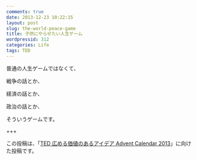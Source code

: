 ```yaml
---
comments: true
date: 2013-12-23 10:22:15
layout: post
slug: the-world-peace-game
title: 子供にやらせたい人生ゲーム
wordpressid: 312
categories: Life
tags: TED
---
```


普通の人生ゲームではなくて、

戦争の話とか、

経済の話とか、

政治の話とか、

そういうゲームです。

<!--more-->



+++

この投稿は、「[TED 広める価値のあるアイデア Advent Calendar 2013](http://www.adventar.org/calendars/158)」に向けた投稿です。
